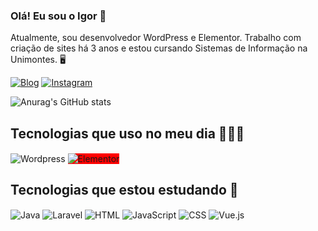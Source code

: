 ### Olá! Eu sou o Igor 👋
Atualmente, sou desenvolvedor WordPress e Elementor. Trabalho com criação de sites há 3 anos e estou cursando Sistemas de Informação na Unimontes. 🖥️

[![Blog](https://img.shields.io/website?label=igorportfolio&style=for-the-badge&url=https://igorportfolio.kesug.com/)](https://igorportfolio.kesug.com/)
[![Instagram](https://img.shields.io/badge/Instagram-E4405F?style=for-the-badge&logo=instagram&logoColor=white)](
https://instagram.com/igor_fernandes22?igshid=OGQ5ZDc2ODk2ZA%3D%3D&utm_source=qr)

![Anurag's GitHub stats](https://github-readme-stats.vercel.app/api?username=Igor-Si-Unimontes&show_icons=true&theme=radical)

## Tecnologias que uso no meu dia 🧑🏾‍💼

<div style="display: inline-block;">
  <img align="center" alt="Wordpress" src="https://img.shields.io/badge/Wordpress-21759B?style=for-the-badge&logo=wordpress&logoColor=white"/>
  <img align="center" alt="Elementor" src="https://img.shields.io/badge/Elementor-888?style=for-the-badge&logo=elementor&logoColor=white&color=red" style="background-color: #ff0000;"/>
</div>

## Tecnologias que estou estudando 🧠

<div style="display: inline-block;">
  <img align="center" alt="Java" src="https://img.shields.io/badge/Java-007396?style=for-the-badge&logo=java&logoColor=white"/>
  <img align="center" alt="Laravel" src="https://img.shields.io/badge/Laravel-FF2D20?style=for-the-badge&logo=laravel&logoColor=white"/>
  <img align="center" alt="HTML" src="https://img.shields.io/badge/HTML-E34F26?style=for-the-badge&logo=html5&logoColor=white"/>
  <img align="center" alt="JavaScript" src="https://img.shields.io/badge/JavaScript-F7DF1E?style=for-the-badge&logo=javascript&logoColor=white"/>
  <img align="center" alt="CSS" src="https://img.shields.io/badge/CSS-1572B6?style=for-the-badge&logo=css3&logoColor=white"/>
  <img align="center" alt="Vue.js" src="https://img.shields.io/badge/Vue.js-4FC08D?style=for-the-badge&logo=vue.js&logoColor=white"/>
</div>


